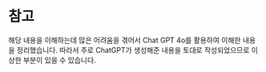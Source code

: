 # 참고
해당 내용을 이해하는데 많은 어려움을 겪어서 Chat GPT 4o를 활용하여 이해한 내용을 정리했습니다.
따라서 주로 ChatGPT가 생성해준 내용을 토대로 작성되었으므로 이상한 부분이 있을 수 있습니다.
